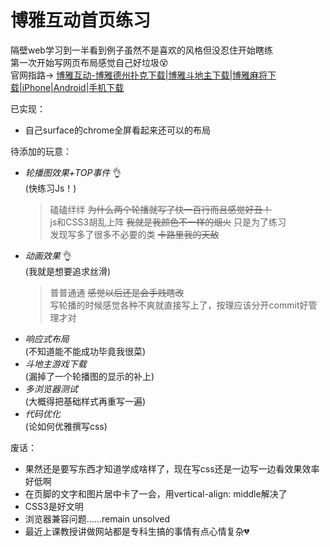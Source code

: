 
# 博雅互动首页练习

隔壁web学习到一半看到例子虽然不是喜欢的风格但没忍住开始瞎练  
第一次开始写网页布局感觉自己好垃圾:dizzy_face:  
官网指路-> [博雅互动-博雅德州扑克下载|博雅斗地主下载|博雅麻将下载|iPhone|Android|手机下载](http://www.boyaa.com/index.html)

已实现：
* 自己surface的chrome全屏看起来还可以的布局

待添加的玩意：
* _轮播图效果+TOP事件_  :ok_hand:  
 (快练习Js！)
    >磕磕绊绊 ~~为什么两个轮播就写了快一百行而且感觉好丑！~~  
    >js和CSS3胡乱上阵 ~~我就是我颜色不一样的烟火~~ 只是为了练习  
    >发现写多了很多不必要的类 ~~卡路里我的天敌~~
* _动画效果_    :ok_hand:  
 (我就是想要追求丝滑)
    >普普通通 ~~感觉以后还是会手贱瞎改~~   
    >写轮播的时候感觉各种不爽就直接写上了，按理应该分开commit好管理才对
* _响应式布局_  
 (不知道能不能成功毕竟我很菜)
* _斗地主游戏下载_  
 (漏掉了一个轮播图的显示的补上)
* _多浏览器测试_  
  (大概得把基础样式再重写一遍)
* _代码优化_  
  (论如何优雅撰写css)

废话：
* 果然还是要写东西才知道学成啥样了，现在写css还是一边写一边看效果效率好低啊
* 在页脚的文字和图片居中卡了一会，用vertical-align: middle解决了
* CSS3是好文明
* 浏览器兼容问题……remain unsolved
* 最近上课教授讲做网站都是专科生搞的事情有点心情复杂:broken_heart: